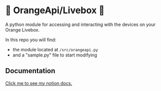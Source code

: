# 🍊 OrangeApi/Livebox 🍊
A python module for accessing and interacting with the devices on your Orange Livebox.

In this repo you will find:
- the module located at `/src/orangeapi.py`
- and a "sample.py" file to start modifying

## Documentation

[Click me to see my notion docs.](https://tasteful-sundial-ecc.notion.site/OrangeApi-fed550f9638942538112a8e27ed02e34)